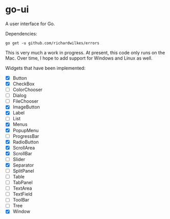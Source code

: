 # go-ui
A user interface for Go.

Dependencies:
```
go get -u github.com/richardwilkes/errors
```

This is very much a work in progress. At present, this code only runs on the Mac. Over time, I
hope to add support for Windows and Linux as well.

Widgets that have been implemented:

- [x] Button
- [x] CheckBox
- [ ] ColorChooser
- [ ] Dialog
- [ ] FileChooser
- [x] ImageButton
- [x] Label
- [ ] List
- [x] Menus
- [x] PopupMenu
- [ ] ProgressBar
- [x] RadioButton
- [x] ScrollArea
- [x] ScrollBar
- [ ] Slider
- [x] Separator
- [ ] SplitPanel
- [ ] Table
- [ ] TabPanel
- [ ] TextArea
- [ ] TextField
- [ ] ToolBar
- [ ] Tree
- [x] Window
